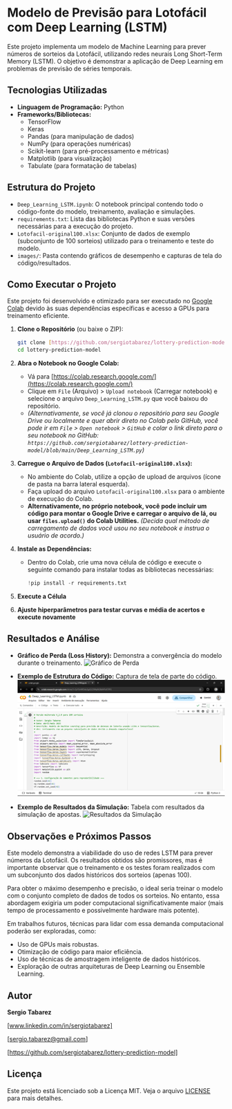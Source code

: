 # Modelo de Previsão para Lotofácil com Deep Learning (LSTM)

Este projeto implementa um modelo de Machine Learning para prever números de sorteios da Lotofácil, utilizando redes neurais Long Short-Term Memory (LSTM). O objetivo é demonstrar a aplicação de Deep Learning em problemas de previsão de séries temporais.

## Tecnologias Utilizadas

* **Linguagem de Programação:** Python
* **Frameworks/Bibliotecas:**
    * TensorFlow
    * Keras
    * Pandas (para manipulação de dados)
    * NumPy (para operações numéricas)
    * Scikit-learn (para pré-processamento e métricas)
    * Matplotlib (para visualização)
    * Tabulate (para formatação de tabelas)

## Estrutura do Projeto

* `Deep_Learning_LSTM.ipynb`: O notebook principal contendo todo o código-fonte do modelo, treinamento, avaliação e simulações.
* `requirements.txt`: Lista das bibliotecas Python e suas versões necessárias para a execução do projeto.
* `Lotofacil-original100.xlsx`: Conjunto de dados de exemplo (subconjunto de 100 sorteios) utilizado para o treinamento e teste do modelo.
* `images/`: Pasta contendo gráficos de desempenho e capturas de tela do código/resultados.

## Como Executar o Projeto

Este projeto foi desenvolvido e otimizado para ser executado no [Google Colab](https://colab.research.google.com/) devido às suas dependências específicas e acesso a GPUs para treinamento eficiente.

1.  **Clone o Repositório** (ou baixe o ZIP):
    ```bash
    git clone [https://github.com/sergiotabarez/lottery-prediction-model.git](https://github.com/sergiotabarez/lottery-prediction-model.git)
    cd lottery-prediction-model
    ```

2.  **Abra o Notebook no Google Colab:**
    * Vá para [https://colab.research.google.com/](https://colab.research.google.com/)
    * Clique em `File` (Arquivo) > `Upload notebook` (Carregar notebook) e selecione o arquivo `Deep_Learning_LSTM.py` que você baixou do repositório.
    * *(Alternativamente, se você já clonou o repositório para seu Google Drive ou localmente e quer abrir direto no Colab pelo GitHub, você pode ir em `File` > `Open notebook` > `GitHub` e colar o link direto para o seu notebook no GitHub: `https://github.com/sergiotabarez/lottery-prediction-model/blob/main/Deep_Learning_LSTM.py`)*

3.  **Carregue o Arquivo de Dados (`Lotofacil-original100.xlsx`):**
    * No ambiente do Colab, utilize a opção de upload de arquivos (ícone de pasta na barra lateral esquerda).
    * Faça upload do arquivo `Lotofacil-original100.xlsx` para o ambiente de execução do Colab.
    * **Alternativamente, no próprio notebook, você pode incluir um código para montar o Google Drive e carregar o arquivo de lá, ou usar `files.upload()` do Colab Utilities.** *(Decida qual método de carregamento de dados você usou no seu notebook e instrua o usuário de acordo.)*

4.  **Instale as Dependências:**
    * Dentro do Colab, crie uma nova célula de código e execute o seguinte comando para instalar todas as bibliotecas necessárias:
        ```python
        !pip install -r requirements.txt
        ```
5.  **Execute a Célula**

6.  **Ajuste hiperparâmetros para testar curvas e média de acertos e execute novamente**

## Resultados e Análise

* **Gráfico de Perda (Loss History):** Demonstra a convergência do modelo durante o treinamento.
    ![Gráfico de Perda](images/Histórico_perda.png) 
    
* **Exemplo de Estrutura do Código:** Captura de tela de parte do código.
    ![Exemplo de Código](images/bibliotecas.png)

* **Exemplo de Resultados da Simulação:** Tabela com resultados da simulação de apostas.
    ![Resultados da Simulação](resultados.png)

## Observações e Próximos Passos

Este modelo demonstra a viabilidade do uso de redes LSTM para prever números da Lotofácil. Os resultados obtidos são promissores, mas é importante observar que o treinamento e os testes foram realizados com um subconjunto dos dados históricos dos sorteios (apenas 100).

Para obter o máximo desempenho e precisão, o ideal seria treinar o modelo com o conjunto completo de dados de todos os sorteios. No entanto, essa abordagem exigiria um poder computacional significativamente maior (mais tempo de processamento e possivelmente hardware mais potente).

Em trabalhos futuros, técnicas para lidar com essa demanda computacional poderão ser exploradas, como:
* Uso de GPUs mais robustas.
* Otimização de código para maior eficiência.
* Uso de técnicas de amostragem inteligente de dados históricos.
* Exploração de outras arquiteturas de Deep Learning ou Ensemble Learning.

## Autor

**Sergio Tabarez**

[www.linkedin.com/in/sergiotabarez]

[sergio.tabarez@gmail.com]

[https://github.com/sergiotabarez/lottery-prediction-model]

## Licença

Este projeto está licenciado sob a Licença MIT. Veja o arquivo [LICENSE](LICENSE) para mais detalhes.
